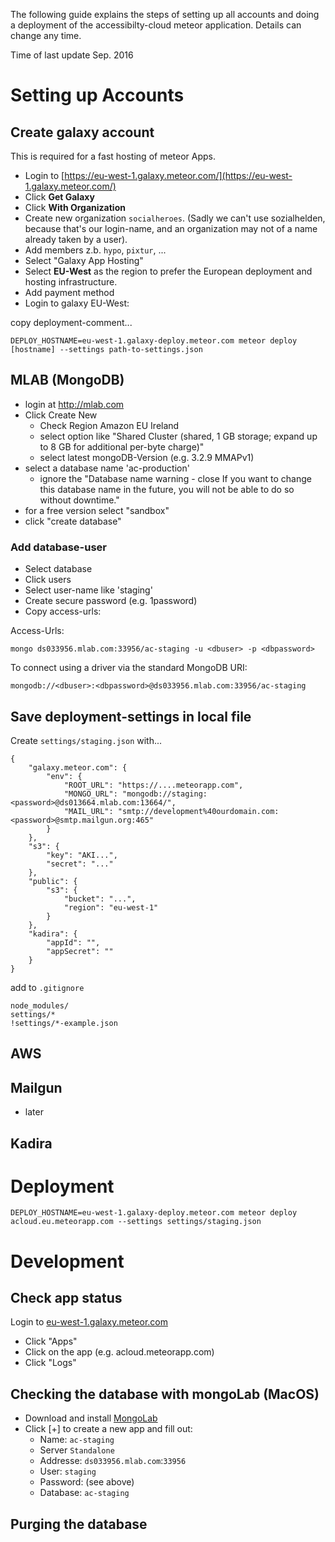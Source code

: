 The following guide explains the steps of setting up all accounts and doing a deployment of the accessibilty-cloud meteor application. Details can change any time.

Time of last update Sep. 2016

# Setting up Accounts

## Create galaxy account
This is required for a fast hosting of meteor Apps.

- Login to [https://eu-west-1.galaxy.meteor.com/](https://eu-west-1.galaxy.meteor.com/)
- Click **Get Galaxy**
- Click **With Organization**
- Create new organization `socialheroes`. (Sadly we can't use sozialhelden, because that's our login-name, and an organization may not of a name already taken by a user).
- Add members z.b. `hypo`, `pixtur`, ...
- Select "Galaxy App Hosting"
- Select **EU-West** as the region to prefer the European deployment and hosting infrastructure.
- Add payment method
- Login to galaxy EU-West:

copy deployment-comment...

    DEPLOY_HOSTNAME=eu-west-1.galaxy-deploy.meteor.com meteor deploy [hostname] --settings path-to-settings.json

## MLAB (MongoDB)
- login at http://mlab.com
- Click Create New
  - Check Region Amazon EU Ireland
  - select option like "Shared Cluster (shared, 1 GB storage; expand up to 8 GB for additional per-byte charge)"
  - select latest mongoDB-Version (e.g. 3.2.9 MMAPv1)
- select a database name 'ac-production'
  - ignore the "Database name warning - close If you want to change this database name in the future, you will not be able to do so without downtime."
- for a free version select "sandbox"
- click "create database"

### Add database-user
- Select database
- Click users
- Select user-name like 'staging'
- Create secure password (e.g. 1password)
- Copy access-urls:

Access-Urls:

    mongo ds033956.mlab.com:33956/ac-staging -u <dbuser> -p <dbpassword>

To connect using a driver via the standard MongoDB URI:

    mongodb://<dbuser>:<dbpassword>@ds033956.mlab.com:33956/ac-staging

## Save deployment-settings in local file

Create `settings/staging.json` with...

    {
        "galaxy.meteor.com": {
            "env": {
                "ROOT_URL": "https://....meteorapp.com",
                "MONGO_URL": "mongodb://staging:<password>@ds013664.mlab.com:13664/",
                "MAIL_URL": "smtp://development%40ourdomain.com:<password>@smtp.mailgun.org:465"
            }
        },
        "s3": {
            "key": "AKI...",
            "secret": "..."
        },
        "public": {
            "s3": {
                "bucket": "...",
                "region": "eu-west-1"
            }
        },
        "kadira": {
            "appId": "",
            "appSecret": ""
        }
    }

add to `.gitignore`

    node_modules/
    settings/*
    !settings/*-example.json



## AWS



## Mailgun

- later

## Kadira



# Deployment

    DEPLOY_HOSTNAME=eu-west-1.galaxy-deploy.meteor.com meteor deploy acloud.eu.meteorapp.com --settings settings/staging.json




# Development

## Check app status

Login to 
[eu-west-1.galaxy.meteor.com](https://eu-west-1.galaxy.meteor.com/app/acloud.meteorapp.com)

- Click "Apps"
- Click on the app (e.g. acloud.meteorapp.com)
- Click "Logs"  


## Checking the database with mongoLab (MacOS)

- Download and install [MongoLab](https://mongohub.s3.amazonaws.com/MongoHub.zip)
- Click [+] to create a new app and fill out:
    - Name: `ac-staging`
    - Server `Standalone`
    - Addresse: `ds033956.mlab.com`:`33956`
    - User: `staging`
    - Password: (see above)
    - Database: `ac-staging`

## Purging the database 


